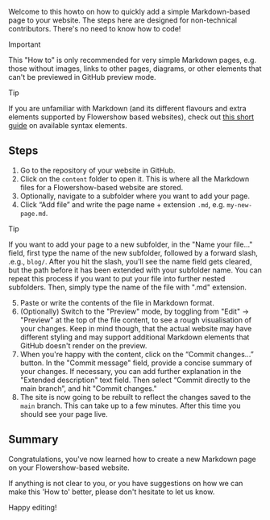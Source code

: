 
Welcome to this howto on how to quickly add a simple Markdown-based page to your website. The steps here are designed for non-technical contributors. There's no need to know how to code!

> [!important]
> This "How to" is only recommended for very simple Markdown pages, e.g. those without images, links to other pages, diagrams, or other elements that can't be previewed in GitHub preview mode.

> [!tip]
> If you are unfamiliar with Markdown (and its different flavours and extra elements supported by Flowershow based websites), check out [this short guide](https://flowershow.app/docs/syntax) on available syntax elements.

## Steps

1. Go to the repository of your website in GitHub.
2. Click on the `content` folder to open it. This is where all the Markdown files for a Flowershow-based website are stored.
3. Optionally, navigate to a subfolder where you want to add your page.
4. Click “Add file” and write the page name + extension `.md`, e.g. `my-new-page.md`.

> [!tip]
> If you want to add your page to a new subfolder, in the "Name your file..." field, first type the name of the new subfolder, followed by a forward slash, .e.g., `blog/`. After you hit the slash, you'll see the name field gets cleared, but the path before it has been extended with your subfolder name. You can repeat this process if you want to put your file into further nested subfolders. Then, simply type the name of the file with ".md" extension.

5. Paste or write the contents of the file in Markdown format.
6. (Optionally) Switch to the "Preview" mode, by toggling from "Edit" -> "Preview" at the top of the file content, to see a rough visualisation of your changes. Keep in mind though, that the actual website may have different styling and may support additional Markdown elements that GitHub doesn't render on the preview.
7. When you're happy with the content, click on the “Commit changes...” button. In the "Commit message" field, provide a concise summary of your changes. If necessary, you can add further explanation in the "Extended description" text field. Then select “Commit directly to the main branch”, and hit "Commit changes."
8. The site is now going to be rebuilt to reflect the changes saved to the `main` branch. This can take up to a few minutes. After this time you should see your page live.

## Summary

Congratulations, you've now learned how to create a new Markdown page on your Flowershow-based website.

If anything is not clear to you, or you have suggestions on how we can make this 'How to' better, please don't hesitate to let us know.

Happy editing!
